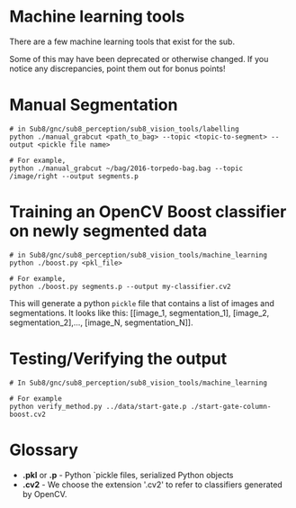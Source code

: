 Machine learning tools
===========

There are a few machine learning tools that exist for the sub.

Some of this may have been deprecated or otherwise changed. If you notice any discrepancies, point them out for bonus points!  

# Manual Segmentation

```shell
# in Sub8/gnc/sub8_perception/sub8_vision_tools/labelling
python ./manual_grabcut <path_to_bag> --topic <topic-to-segment> --output <pickle file name>

# For example,
python ./manual_grabcut ~/bag/2016-torpedo-bag.bag --topic /image/right --output segments.p
```

# Training an OpenCV Boost classifier on newly segmented data

```shell
# in Sub8/gnc/sub8_perception/sub8_vision_tools/machine_learning
python ./boost.py <pkl_file>

# For example,
python ./boost.py segments.p --output my-classifier.cv2
```


This will generate a python `pickle` file that contains a list of images and segmentations. It looks like this: [[image_1, segmentation_1], [image_2, segmentation_2],..., [image_N, segmentation_N]].


# Testing/Verifying the output

```shell
# In Sub8/gnc/sub8_perception/sub8_vision_tools/machine_learning

# For example
python verify_method.py ../data/start-gate.p ./start-gate-column-boost.cv2
```

# Glossary

* **.pkl** or **.p** - Python `pickle files, serialized Python objects
* **.cv2** - We choose the extension '.cv2' to refer to classifiers generated by OpenCV.

